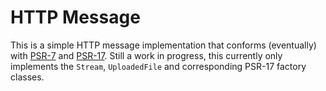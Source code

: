 # HTTP Message

This is a simple HTTP message implementation that conforms (eventually) with [PSR-7](https://www.php-fig.org/psr/psr-7/) and [PSR-17](https://www.php-fig.org/psr/psr-17/). Still a work in progress, this currently only implements the `Stream`, `UploadedFile` and corresponding PSR-17 factory classes.

